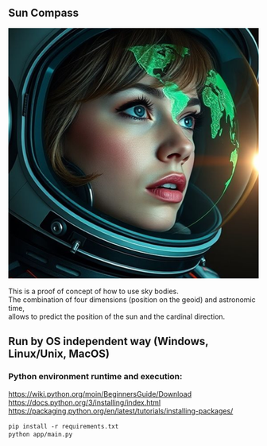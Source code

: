 ## Sun Compass
![Image](app/image.png)

This is a proof of concept of how to use sky bodies.</br>
The combination of four dimensions (position on the geoid) and astronomic time,</br> allows to predict the position of the sun and the cardinal direction. 

## Run by OS independent way (Windows, Linux/Unix, MacOS)
### Python environment runtime and execution:
https://wiki.python.org/moin/BeginnersGuide/Download<br />
https://docs.python.org/3/installing/index.html
https://packaging.python.org/en/latest/tutorials/installing-packages/
```
pip install -r requirements.txt
python app/main.py
```
